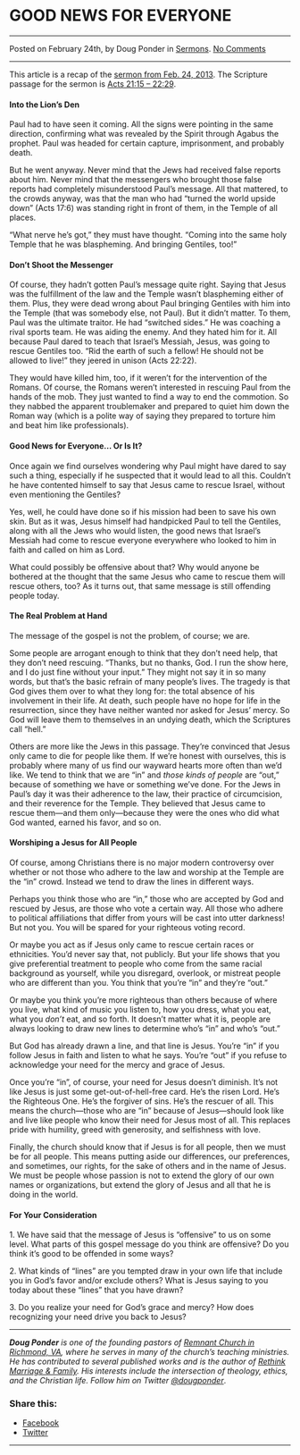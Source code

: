 GOOD NEWS FOR EVERYONE
======================

* * *

Posted on February 24th, by Doug Ponder in [Sermons](http://www.remnantresource.org/category/sermons/). [No Comments](http://www.remnantresource.org/good-news-for-everyone/#respond)

* * *

This article is a recap of the [sermon from Feb. 24, 2013](http://www.remnantrichmond.org/sermon/good-news-for-everyone/). The Scripture passage for the sermon is [Acts 21:15 – 22:29](http://biblia.com/books/esv/Ac21.15-22.29).

#### Into the Lion’s Den

Paul had to have seen it coming. All the signs were pointing in the same direction, confirming what was revealed by the Spirit through Agabus the prophet. Paul was headed for certain capture, imprisonment, and probably death.

But he went anyway. Never mind that the Jews had received false reports about him. Never mind that the messengers who brought those false reports had completely misunderstood Paul’s message. All that mattered, to the crowds anyway, was that the man who had “turned the world upside down” (Acts 17:6) was standing right in front of them, in the Temple of all places.

“What nerve he’s got,” they must have thought. “Coming into the same holy Temple that he was blaspheming. And bringing Gentiles, too!”

#### Don’t Shoot the Messenger

Of course, they hadn’t gotten Paul’s message quite right. Saying that Jesus was the fulfillment of the law and the Temple wasn’t blaspheming either of them. Plus, they were dead wrong about Paul bringing Gentiles with him into the Temple (that was somebody else, not Paul). But it didn’t matter. To them, Paul was the ultimate traitor. He had “switched sides.” He was coaching a rival sports team. He was aiding the enemy. And they hated him for it. All because Paul dared to teach that Israel’s Messiah, Jesus, was going to rescue Gentiles too. “Rid the earth of such a fellow! He should not be allowed to live!” they jeered in unison (Acts 22:22).

They would have killed him, too, if it weren’t for the intervention of the Romans. Of course, the Romans weren’t interested in rescuing Paul from the hands of the mob. They just wanted to find a way to end the commotion. So they nabbed the apparent troublemaker and prepared to quiet him down the Roman way (which is a polite way of saying they prepared to torture him and beat him like professionals).

#### Good News for Everyone… Or Is It?

Once again we find ourselves wondering why Paul might have dared to say such a thing, especially if he suspected that it would lead to all this. Couldn’t he have contented himself to say that Jesus came to rescue Israel, without even mentioning the Gentiles?

Yes, well, he could have done so if his mission had been to save his own skin. But as it was, Jesus himself had handpicked Paul to tell the Gentiles, along with all the Jews who would listen, the good news that Israel’s Messiah had come to rescue everyone everywhere who looked to him in faith and called on him as Lord.

What could possibly be offensive about that? Why would anyone be bothered at the thought that the same Jesus who came to rescue them will rescue others, too? As it turns out, that same message is still offending people today.

#### The Real Problem at Hand

The message of the gospel is not the problem, of course; we are.

Some people are arrogant enough to think that they don’t need help, that they don’t need rescuing. “Thanks, but no thanks, God. I run the show here, and I do just fine without your input.” They might not say it in so many words, but that’s the basic refrain of many people’s lives. The tragedy is that God gives them over to what they long for: the total absence of his involvement in their life. At death, such people have no hope for life in the resurrection, since they have neither wanted nor asked for Jesus’ mercy. So God will leave them to themselves in an undying death, which the Scriptures call “hell.”

Others are more like the Jews in this passage. They’re convinced that Jesus only came to die for people like them. If we’re honest with ourselves, this is probably where many of us find our wayward hearts more often than we’d like. We tend to think that we are “in” and _those kinds of people_ are “out,” because of something we have or something we’ve done. For the Jews in Paul’s day it was their adherence to the law, their practice of circumcision, and their reverence for the Temple. They believed that Jesus came to rescue them—and them only—because they were the ones who did what God wanted, earned his favor, and so on.

#### Worshiping a Jesus for All People

Of course, among Christians there is no major modern controversy over whether or not those who adhere to the law and worship at the Temple are the “in” crowd. Instead we tend to draw the lines in different ways.

Perhaps you think those who are “in,” those who are accepted by God and rescued by Jesus, are those who vote a certain way. All those who adhere to political affiliations that differ from yours will be cast into utter darkness! But not you. You will be spared for your righteous voting record.

Or maybe you act as if Jesus only came to rescue certain races or ethnicities. You’d never say that, not publicly. But your life shows that you give preferential treatment to people who come from the same racial background as yourself, while you disregard, overlook, or mistreat people who are different than you. You think that you’re “in” and they’re “out.”

Or maybe you think you’re more righteous than others because of where you live, what kind of music you listen to, how you dress, what you eat, what you _don’t_ eat, and so forth. It doesn’t matter what it is, people are always looking to draw new lines to determine who’s “in” and who’s “out.”

But God has already drawn a line, and that line is Jesus. You’re “in” if you follow Jesus in faith and listen to what he says. You’re “out” if you refuse to acknowledge your need for the mercy and grace of Jesus.

Once you’re “in”, of course, your need for Jesus doesn’t diminish. It’s not like Jesus is just some get-out-of-hell-free card. He’s the risen Lord. He’s the Righteous One. He’s the forgiver of sins. He’s the rescuer of all. This means the church—those who are “in” because of Jesus—should look like and live like people who know their need for Jesus most of all. This replaces pride with humility, greed with generosity, and selfishness with love.

Finally, the church should know that if Jesus is for all people, then we must be for all people. This means putting aside our differences, our preferences, and sometimes, our rights, for the sake of others and in the name of Jesus. We must be people whose passion is not to extend the glory of our own names or organizations, but extend the glory of Jesus and all that he is doing in the world.

#### For Your Consideration

1\. We have said that the message of Jesus is “offensive” to us on some level. What parts of this gospel message do you think are offensive? Do you think it’s good to be offended in some ways?

2\. What kinds of “lines” are you tempted draw in your own life that include you in God’s favor and/or exclude others? What is Jesus saying to you today about these “lines” that you have drawn?

3\. Do you realize your need for God’s grace and mercy? How does recognizing your need drive you back to Jesus?

* * *

_**Doug Ponder** is one of the founding pastors of [Remnant Church in Richmond, VA](http://www.remnantrichmond.org/), where he serves in many of the church’s teaching ministries. He has contributed to several published works and is the author of [Rethink Marriage & Family](http://www.remnantrichmond.org/mediafiles/uploaded/r/0e1604567_rethink-marriage-and-family-ebook.pdf). His interests include the intersection of theology, ethics, and the Christian life. Follow him on Twitter [@dougponder](https://twitter.com/dougponder)_.

### Share this:

*   [Facebook](http://www.remnantresource.org/good-news-for-everyone/?share=facebook "Click to share on Facebook")
*   [Twitter](http://www.remnantresource.org/good-news-for-everyone/?share=twitter "Click to share on Twitter")

  

* * *
